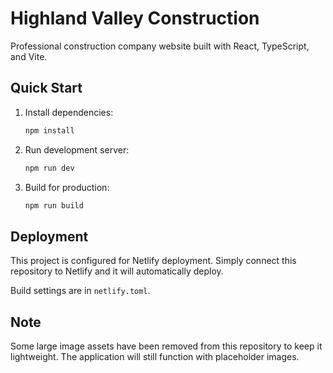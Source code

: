 # Highland Valley Construction

Professional construction company website built with React, TypeScript, and Vite.

## Quick Start

1. Install dependencies:
   ```bash
   npm install
   ```

2. Run development server:
   ```bash
   npm run dev
   ```

3. Build for production:
   ```bash
   npm run build
   ```

## Deployment

This project is configured for Netlify deployment. Simply connect this repository to Netlify and it will automatically deploy.

Build settings are in `netlify.toml`.

## Note

Some large image assets have been removed from this repository to keep it lightweight. The application will still function with placeholder images.
